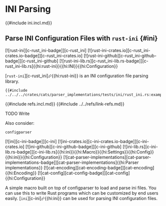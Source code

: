 # INI Parsing

{{#include ini.incl.md}}

## Parse INI Configuration Files with `rust-ini` {#ini}

[![rust-ini][c-rust_ini-badge]][c-rust_ini] [![rust-ini-crates.io][c-rust_ini-crates.io-badge]][c-rust_ini-crates.io] [![rust-ini-github][c-rust_ini-github-badge]][c-rust_ini-github] [![rust-ini-lib.rs][c-rust_ini-lib.rs-badge]][c-rust_ini-lib.rs]{{hi:rust-ini}}{{hi:INI}}{{hi:Configuration}}

[`rust-ini`][c-rust_ini]⮳{{hi:rust-ini}} is an INI configuration file parsing library.

```rust,editable
{{#include ../../../crates/cats/parser_implementations/tests/ini/rust_ini.rs:example}}
```

{{#include refs.incl.md}}
{{#include ../../refs/link-refs.md}}

<div class="hidden">
TODO Write

Also consider:

`configparser`

[![ini][c-ini-badge]][c-ini] [![ini-crates.io][c-ini-crates.io-badge]][c-ini-crates.io] [![ini-github][c-ini-github-badge]][c-ini-github] [![ini-lib.rs][c-ini-lib.rs-badge]][c-ini-lib.rs]{{hi:ini}}{{hi:Macro}}{{hi:Settings}}{{hi:Config}}{{hi:ini}}{{hi:Configuration}} [![cat-parser-implementations][cat-parser-implementations-badge]][cat-parser-implementations]{{hi:Parser implementations}} [![cat-encoding][cat-encoding-badge]][cat-encoding]{{hi:Encoding}} [![cat-config][cat-config-badge]][cat-config]{{hi:Configuration}}

A simple macro built on top of configparser to load and parse ini files. You can use this to write Rust programs which can be customized by end users easily. [`ini`][c-ini]⮳{{hi:ini}} can be used for parsing INI configuration files.

</div>
